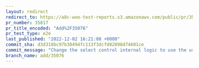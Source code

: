 ```yaml
---
layout: redirect
redirect_to: https://a8c-woo-test-reports.s3.amazonaws.com/public/pr/35817/e2e/index.html
pr_number: 35817
pr_title_encoded: "Add%2F35076"
pr_test_type: e2e
last_published: "2022-12-02 16:21:08 +0000"
commit_sha: d3d318bc97b30494fc113f3dcfd82098d74601ce
commit_message: "Change the select control internal logic to use the useDownshiftCombo…"
branch_name: add/35076
---
```

